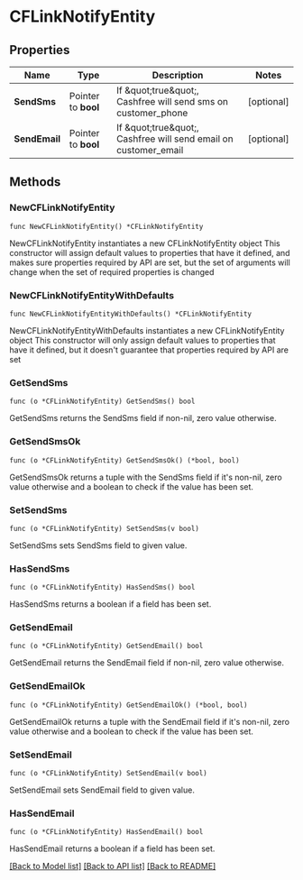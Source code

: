# CFLinkNotifyEntity

## Properties

Name | Type | Description | Notes
------------ | ------------- | ------------- | -------------
**SendSms** | Pointer to **bool** | If \&quot;true\&quot;, Cashfree will send sms on customer_phone | [optional] 
**SendEmail** | Pointer to **bool** | If \&quot;true\&quot;, Cashfree will send email on customer_email | [optional] 

## Methods

### NewCFLinkNotifyEntity

`func NewCFLinkNotifyEntity() *CFLinkNotifyEntity`

NewCFLinkNotifyEntity instantiates a new CFLinkNotifyEntity object
This constructor will assign default values to properties that have it defined,
and makes sure properties required by API are set, but the set of arguments
will change when the set of required properties is changed

### NewCFLinkNotifyEntityWithDefaults

`func NewCFLinkNotifyEntityWithDefaults() *CFLinkNotifyEntity`

NewCFLinkNotifyEntityWithDefaults instantiates a new CFLinkNotifyEntity object
This constructor will only assign default values to properties that have it defined,
but it doesn't guarantee that properties required by API are set

### GetSendSms

`func (o *CFLinkNotifyEntity) GetSendSms() bool`

GetSendSms returns the SendSms field if non-nil, zero value otherwise.

### GetSendSmsOk

`func (o *CFLinkNotifyEntity) GetSendSmsOk() (*bool, bool)`

GetSendSmsOk returns a tuple with the SendSms field if it's non-nil, zero value otherwise
and a boolean to check if the value has been set.

### SetSendSms

`func (o *CFLinkNotifyEntity) SetSendSms(v bool)`

SetSendSms sets SendSms field to given value.

### HasSendSms

`func (o *CFLinkNotifyEntity) HasSendSms() bool`

HasSendSms returns a boolean if a field has been set.

### GetSendEmail

`func (o *CFLinkNotifyEntity) GetSendEmail() bool`

GetSendEmail returns the SendEmail field if non-nil, zero value otherwise.

### GetSendEmailOk

`func (o *CFLinkNotifyEntity) GetSendEmailOk() (*bool, bool)`

GetSendEmailOk returns a tuple with the SendEmail field if it's non-nil, zero value otherwise
and a boolean to check if the value has been set.

### SetSendEmail

`func (o *CFLinkNotifyEntity) SetSendEmail(v bool)`

SetSendEmail sets SendEmail field to given value.

### HasSendEmail

`func (o *CFLinkNotifyEntity) HasSendEmail() bool`

HasSendEmail returns a boolean if a field has been set.


[[Back to Model list]](../README.md#documentation-for-models) [[Back to API list]](../README.md#documentation-for-api-endpoints) [[Back to README]](../README.md)


